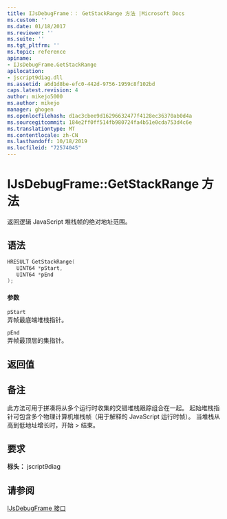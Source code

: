 ```yaml
---
title: IJsDebugFrame：： GetStackRange 方法 |Microsoft Docs
ms.custom: ''
ms.date: 01/18/2017
ms.reviewer: ''
ms.suite: ''
ms.tgt_pltfrm: ''
ms.topic: reference
apiname:
- IJsDebugFrame.GetStackRange
apilocation:
- jscript9diag.dll
ms.assetid: a6d1d8be-efc0-442d-9756-1959c8f102bd
caps.latest.revision: 4
author: mikejo5000
ms.author: mikejo
manager: ghogen
ms.openlocfilehash: d1ac3cbee9d16296632477f4128ec36370ab0d4a
ms.sourcegitcommit: 184e2ff0ff514fb980724fa4b51e0cda753d4c6e
ms.translationtype: MT
ms.contentlocale: zh-CN
ms.lasthandoff: 10/18/2019
ms.locfileid: "72574045"
---
```

# <a name="ijsdebugframegetstackrange-method"></a>IJsDebugFrame::GetStackRange 方法
返回逻辑 JavaScript 堆栈帧的绝对地址范围。  
  
## <a name="syntax"></a>语法  
  
```cpp
HRESULT GetStackRange(  
   UINT64 *pStart,  
   UINT64 *pEnd  
);  
```  
  
#### <a name="parameters"></a>参数  
 `pStart`  
 弄帧最底端堆栈指针。  
  
 `pEnd`  
 弄帧最顶层的集指针。  
  
## <a name="return-value"></a>返回值  
  
## <a name="remarks"></a>备注  
 此方法可用于拼凑将从多个运行时收集的交错堆栈跟踪组合在一起。 起始堆栈指针可包含多个物理计算机堆栈帧（用于解释的 JavaScript 运行时帧）。 当堆栈从高到低地址增长时，开始 > 结束。  
  
## <a name="requirements"></a>要求  
 **标头：** jscript9diag  
  
## <a name="see-also"></a>请参阅  
 [IJsDebugFrame 接口](../../winscript/reference/ijsdebugframe-interface.md)